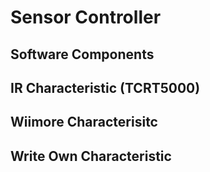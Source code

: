 # Sensor Controller

## Software Components

## IR Characteristic (TCRT5000)

## Wiimore Characterisitc

## Write Own Characteristic